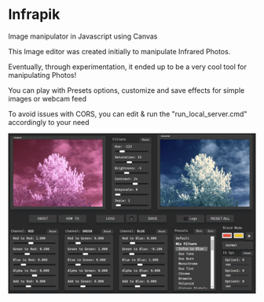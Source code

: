 # Infrapik
 Image manipulator in Javascript using Canvas
 
This Image editor was created initially to manipulate Infrared Photos.

Eventually, through experimentation, it ended up to be a very cool tool for manipulating Photos!

You can play with Presets options, customize and save effects for simple images or webcam feed

To avoid issues with CORS, you can edit & run the "run_local_server.cmd" accordingly to your need

![alt text](https://raw.githubusercontent.com/naturelgass/Infrapik-JS/main/assets/infrapik_preview.JPG?raw=true)
